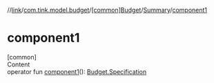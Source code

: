 //[link](../../../index.md)/[com.tink.model.budget](../../index.md)/[[common]Budget](../index.md)/[Summary](index.md)/[component1](component1.md)



# component1  
[common]  
Content  
operator fun [component1](component1.md)(): [Budget.Specification](../-specification/index.md)  



